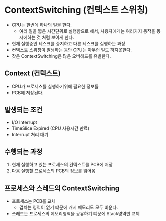 # ContextSwitching (컨텍스트 스위칭)
- CPU는 한번에 하나의 일을 한다.
  - 여러 일을 짧은 시간단위로 실행함으로 해서, 사용자에게는 여러가지 동작을 동시에하는 것 처럼 보이게 한다.
- 현재 실행중인 테스크를 중지하고 다른 테스크를 실행하는 과정
- 컨텍스트 스위칭이 발생하는 동안 CPU는 아무런 일도 하지못한다.
- 잦은 ContextSwitching은 많은 오버헤드를 유발한다.
## Context (컨텍스트)
- CPU가 프로세스를 실행하기위해 필요한 정보들
- PCB에 저장된다.

## 발생되는 조건
- I/O Interrupt
- TimeSlice Expired (CPU 사용시간 만료)
- Interrupt 처리 대기

## 수행되는 과정
1. 현재 실행하고 있는 프로세스의 컨텍스트를 PCB에 저장
2. 다음 실행할 프로세스의 PCB의 정보를 읽어옴

## 프로세스와 스레드의 ContextSwitching
- 프로세스는 PCB를 교체
  - 겹치는 영역이 없기 떄문에 캐시 메모리도 모두 비운다.
- 쓰레드는 프로세스의 메모리영역을 공유하기 떄문에 Stack영역만 교체

